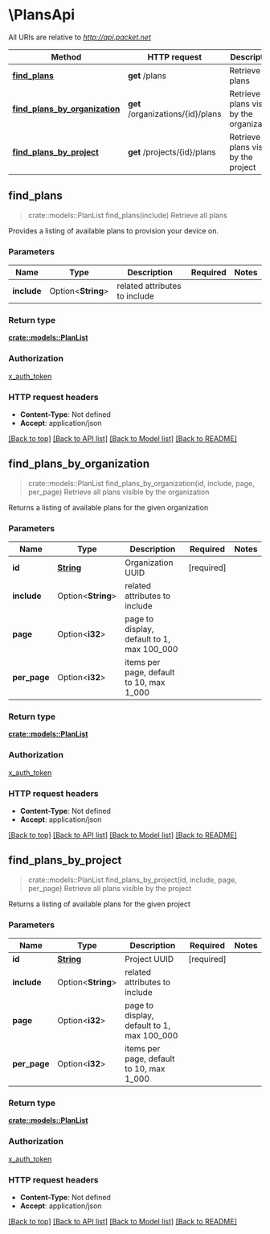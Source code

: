 # \PlansApi

All URIs are relative to *http://api.packet.net*

Method | HTTP request | Description
------------- | ------------- | -------------
[**find_plans**](PlansApi.md#find_plans) | **get** /plans | Retrieve all plans
[**find_plans_by_organization**](PlansApi.md#find_plans_by_organization) | **get** /organizations/{id}/plans | Retrieve all plans visible by the organization
[**find_plans_by_project**](PlansApi.md#find_plans_by_project) | **get** /projects/{id}/plans | Retrieve all plans visible by the project



## find_plans

> crate::models::PlanList find_plans(include)
Retrieve all plans

Provides a listing of available plans to provision your device on.

### Parameters


Name | Type | Description  | Required | Notes
------------- | ------------- | ------------- | ------------- | -------------
**include** | Option<**String**> | related attributes to include |  |

### Return type

[**crate::models::PlanList**](PlanList.md)

### Authorization

[x_auth_token](../README.md#x_auth_token)

### HTTP request headers

- **Content-Type**: Not defined
- **Accept**: application/json

[[Back to top]](#) [[Back to API list]](../README.md#documentation-for-api-endpoints) [[Back to Model list]](../README.md#documentation-for-models) [[Back to README]](../README.md)


## find_plans_by_organization

> crate::models::PlanList find_plans_by_organization(id, include, page, per_page)
Retrieve all plans visible by the organization

Returns a listing of available plans for the given organization

### Parameters


Name | Type | Description  | Required | Notes
------------- | ------------- | ------------- | ------------- | -------------
**id** | [**String**](.md) | Organization UUID | [required] |
**include** | Option<**String**> | related attributes to include |  |
**page** | Option<**i32**> | page to display, default to 1, max 100_000 |  |
**per_page** | Option<**i32**> | items per page, default to 10, max 1_000 |  |

### Return type

[**crate::models::PlanList**](PlanList.md)

### Authorization

[x_auth_token](../README.md#x_auth_token)

### HTTP request headers

- **Content-Type**: Not defined
- **Accept**: application/json

[[Back to top]](#) [[Back to API list]](../README.md#documentation-for-api-endpoints) [[Back to Model list]](../README.md#documentation-for-models) [[Back to README]](../README.md)


## find_plans_by_project

> crate::models::PlanList find_plans_by_project(id, include, page, per_page)
Retrieve all plans visible by the project

Returns a listing of available plans for the given project

### Parameters


Name | Type | Description  | Required | Notes
------------- | ------------- | ------------- | ------------- | -------------
**id** | [**String**](.md) | Project UUID | [required] |
**include** | Option<**String**> | related attributes to include |  |
**page** | Option<**i32**> | page to display, default to 1, max 100_000 |  |
**per_page** | Option<**i32**> | items per page, default to 10, max 1_000 |  |

### Return type

[**crate::models::PlanList**](PlanList.md)

### Authorization

[x_auth_token](../README.md#x_auth_token)

### HTTP request headers

- **Content-Type**: Not defined
- **Accept**: application/json

[[Back to top]](#) [[Back to API list]](../README.md#documentation-for-api-endpoints) [[Back to Model list]](../README.md#documentation-for-models) [[Back to README]](../README.md)

